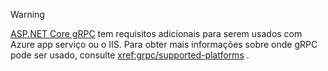 > [!WARNING]
> [ASP.NET Core gRPC](xref:grpc/index) tem requisitos adicionais para serem usados com Azure app serviço ou o IIS. Para obter mais informações sobre onde gRPC pode ser usado, consulte <xref:grpc/supported-platforms> .
